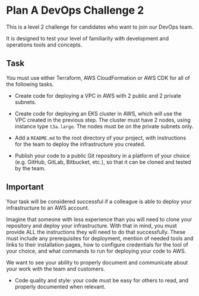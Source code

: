 # Plan A DevOps Challenge 2

This is a level 2 challenge for candidates who want to join our DevOps team.

It is designed to test your level of familiarity with development and operations tools and concepts.

## Task

You must use either Terraform, AWS CloudFormation or AWS CDK for all of the following tasks.

- Create code for deploying a VPC in AWS with 2 public and 2 private subnets.

- Create code for deploying an EKS cluster in AWS, which will use the VPC created in the previous step. The cluster must have 2 nodes, using instance type `t3a.large`. The nodes must be on the private subnets only.

- Add a `README.md` to the root directory of your project, with instructions for the team to deploy the infrastructure you created.

- Publish your code to a public Git repository in a platform of your choice (e.g. GitHub, GitLab, Bitbucket, etc.), so that it can be cloned and tested by the team.

## Important

Your task will be considered successful if a colleague is able to deploy your infrastructure to an AWS account.

Imagine that someone with less experience than you will need to clone your repository and deploy your infrastructure. With that in mind, you must provide ALL the instructions they will need to do that successfully. 
These must include any prerequisites for deployment, mention of needed tools and links to their installation pages, how to configure credentials for the tool of your choice, and what commands to run for deploying your code to AWS.

We want to see your ability to properly document and communicate about your work with the team and customers.

- Code quality and style: your code must be easy for others to read, and properly documented when relevant.
